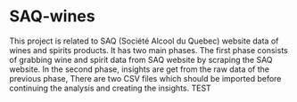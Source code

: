 # SAQ-wines
This project is related to SAQ (Société Alcool du Quebec) website data of wines and spirits products. It has two main phases.
The first phase consists of grabbing wine and spirit data from SAQ website by scraping the SAQ website.
In the second phase, insights are get from the raw data of the previous phase, There are two CSV files which should be imported before
continuing the analysis and creating the insights.
TEST
